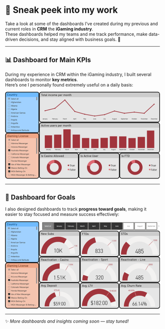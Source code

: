 # 👀 Sneak peek into my work  

Take a look at some of the dashboards I’ve created during my previous and current roles in **CRM** the **iGaming industry**.  
These dashboards helped my teams and me track performance, make data-driven decisions, and stay aligned with business goals. 🚀  

---

## 📊 Dashboard for Main KPIs  
During my experience in CRM within the iGaming industry, I built several dashboards to monitor **key metrics**.  
Here’s one I personally found extremely useful on a daily basis:  

![Main KPI Dashboard](./Dashboard%201.png)  

---

## 🎯 Dashboard for Goals  
I also designed dashboards to track **progress toward goals**, making it easier to stay focused and measure success effectively:  

![Goals Dashboard](./Dashboard%202.png)  

---

✨ *More dashboards and insights coming soon — stay tuned!*  
